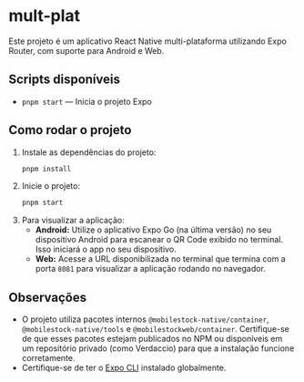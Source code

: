 # mult-plat

Este projeto é um aplicativo React Native multi-plataforma utilizando Expo Router, com suporte para Android e Web.

## Scripts disponíveis

- `pnpm start` — Inicia o projeto Expo

## Como rodar o projeto

1. Instale as dependências do projeto:
   ```sh
   pnpm install
   ```
2. Inicie o projeto:
   ```sh
   pnpm start
   ```
3. Para visualizar a aplicação:
   - **Android:** Utilize o aplicativo Expo Go (na última versão) no seu dispositivo Android para escanear o QR Code exibido no terminal. Isso iniciará o app no seu dispositivo.
   - **Web:** Acesse a URL disponibilizada no terminal que termina com a porta `8081` para visualizar a aplicação rodando no navegador.

## Observações

- O projeto utiliza pacotes internos `@mobilestock-native/container`, `@mobilestock-native/tools` e `@mobilestockweb/container`. Certifique-se de que esses pacotes estejam publicados no NPM ou disponíveis em um repositório privado (como Verdaccio) para que a instalação funcione corretamente.
- Certifique-se de ter o [Expo CLI](https://docs.expo.dev/get-started/installation/) instalado globalmente.
